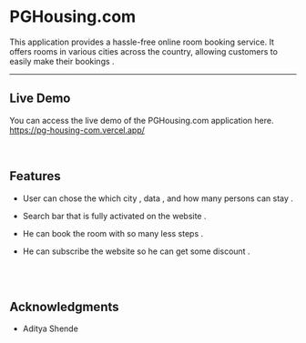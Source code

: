 # PGHousing.com

This application provides a hassle-free online room booking service. It offers rooms in various cities across the country, allowing customers to easily make their bookings . 

<hr/>


## Live Demo

You can access the live demo of the PGHousing.com application here.
https://pg-housing-com.vercel.app/

<br/>



## Features
- User can chose the which city , data , and how many persons can stay .

- Search bar that is fully activated on the website .

- He can book the room with so many less steps .

- He can subscribe the website so he can  get some discount .
<br/>
<br/>

##  Acknowledgments

- Aditya Shende 
